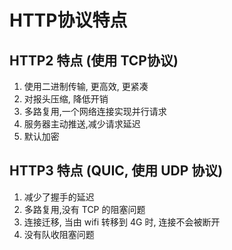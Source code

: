 #  HTTP协议特点



## HTTP2 特点 (使用 TCP协议)

1. 使用二进制传输, 更高效, 更紧凑
2. 对报头压缩, 降低开销
3. 多路复用,一个网络连接实现并行请求
4. 服务器主动推送,减少请求延迟
5. 默认加密

## HTTP3 特点 (QUIC, 使用 UDP 协议)

1. 减少了握手的延迟
2. 多路复用,没有 TCP 的阻塞问题
3. 连接迁移, 当由 wifi 转移到 4G 时, 连接不会被断开
4. 没有队收阻塞问题
